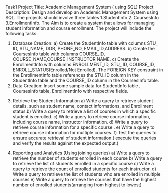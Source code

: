 Task1
Project Title: Academic Management System ( using SQL)
Project Description:
Design and develop an Academic Management System using SQL. The projects should involve
three tables 1.StudentInfo 2. CoursesInfo 3.EnrollmentInfo. The Aim is to create a system that
allows for managing student information and course enrollment. The project will include the
following tasks:
1. Database Creation:
a) Create the StudentInfo table with columns STU_ ID, STU_NAME, DOB, PHONE_NO,
EMAIL_ID,ADDRESS.
b) Create the CoursesInfo table with columns COURSE_ID,
COURSE_NAME,COURSE_INSTRUCTOR NAME.
c) Create the EnrollmentInfo with columns ENROLLMENT_ID, STU_ ID, COURSE_ID,
ENROLL_STATUS(Enrolled/Not Enrolled). The FOREIGN KEY constraint in the EnrollmentInfo
table references the STU_ID column in the StudentInfo table and the COURSE_ID column in the
CoursesInfo table.
2. Data Creation:
Insert some sample data for StudentInfo table , CoursesInfo table, EnrollmentInfo with
respective fields.
3) Retrieve the Student Information
a) Write a query to retrieve student details, such as student name, contact informations, and
Enrollment status.b) Write a query to retrieve a list of courses in which a specific student is enrolled.
c) Write a query to retrieve course information, including course name, instructor information.
d) Write a query to retrieve course information for a specific course .
e) Write a query to retrieve course information for multiple courses.
f) Test the queries to ensure accurate retrieval of student information.( execute the queries and
verify the results against the expected output.)
4. Reporting and Analytics (Using joining queries)
a) Write a query to retrieve the number of students enrolled in each course
b) Write a query to retrieve the list of students enrolled in a specific course
c) Write a query to retrieve the count of enrolled students for each instructor.
d) Write a query to retrieve the list of students who are enrolled in multiple courses
e) Write a query to retrieve the courses that have the highest number of enrolled
students(arranging from highest to lowest)
